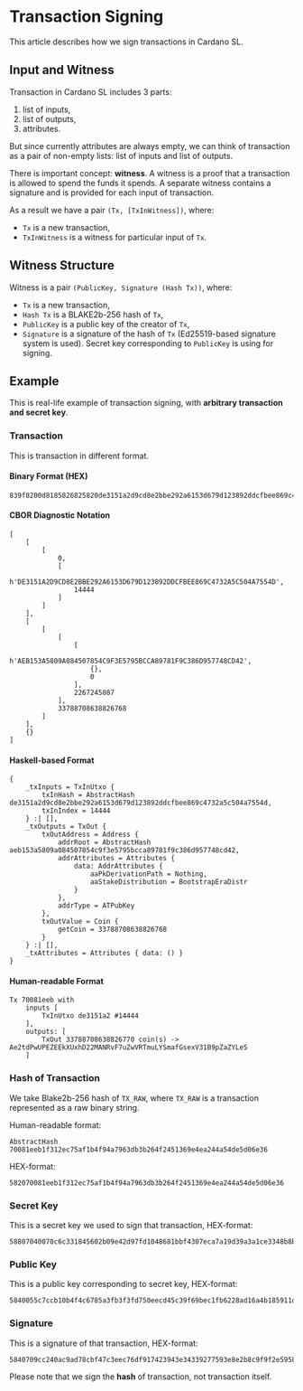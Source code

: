 # Transaction Signing

This article describes how we sign transactions in Cardano SL.

## Input and Witness

Transaction in Cardano SL includes 3 parts:

1. list of inputs,
2. list of outputs,
3. attributes.

But since currently attributes are always empty, we can think of transaction as
a pair of non-empty lists: list of inputs and list of outputs.

There is important concept: **witness**. A witness is a proof that a transaction
is allowed to spend the funds it spends. A separate witness contains a signature
and is provided for each input of transaction.

As a result we have a pair `(Tx, [TxInWitness])`, where:

* `Tx` is a new transaction,
* `TxInWitness` is a witness for particular input of `Tx`.

## Witness Structure

Witness is a pair `(PublicKey, Signature (Hash Tx))`, where:

* `Tx` is a new transaction,
* `Hash Tx` is a BLAKE2b-256 hash of `Tx`,
* `PublicKey` is a public key of the creator of `Tx`,
* `Signature` is a signature of the hash of `Tx` (Ed25519-based signature system is used).
  Secret key corresponding to `PublicKey` is using for signing.

## Example

This is real-life example of transaction signing, with **arbitrary transaction and secret key**.

### Transaction

This is transaction in different format.

#### Binary Format (HEX)

```
839f8200d8185826825820de3151a2d9cd8e2bbe292a6153d679d123892ddcfbee869c4732a5c504a7554d19386cff9f8282d818582183581caeb153a5809a084507854c9f3e5795bcca89781f9c386d957748cd42a0001a87236a1f1b00780aa6c7d62110ffa0
```

#### CBOR Diagnostic Notation

```
[
    [
        [
            0,
            [
                h'DE3151A2D9CD8E2BBE292A6153D679D123892DDCFBEE869C4732A5C504A7554D',
                14444
            ]
        ]
    ],
    [
        [
            [
                [
                    h'AEB153A5809A084507854C9F3E5795BCCA89781F9C386D957748CD42',
                    {},
                    0
                ],
                2267245087
            ],
            33788708638826768
        ]
    ],
    {}
]
```

#### Haskell-based Format

```
{
    _txInputs = TxInUtxo {
        txInHash = AbstractHash de3151a2d9cd8e2bbe292a6153d679d123892ddcfbee869c4732a5c504a7554d,
        txInIndex = 14444
    } :| [],
    _txOutputs = TxOut {
        txOutAddress = Address {
            addrRoot = AbstractHash aeb153a5809a084507854c9f3e5795bcca89781f9c386d957748cd42,
            addrAttributes = Attributes {
                data: AddrAttributes {
                    aaPkDerivationPath = Nothing,
                    aaStakeDistribution = BootstrapEraDistr
                }
            },
            addrType = ATPubKey
        },
        txOutValue = Coin {
            getCoin = 33788708638826768
        }
    } :| [],
    _txAttributes = Attributes { data: () }
}
```

#### Human-readable Format

```
Tx 70081eeb with
    inputs [
        TxInUtxo de3151a2 #14444
    ],
    outputs: [
        TxOut 33788708638826770 coin(s) -> Ae2tdPwUPEZEEkXUxhD22MANRvF7uZwVRTmuLYSmafGsexV31B9pZaZYLeS
    ]
```

### Hash of Transaction

We take Blake2b-256 hash of `TX_RAW`, where `TX_RAW` is a transaction represented as a raw binary string.

Human-readable format:

```
AbstractHash 70081eeb1f312ec75af1b4f94a7963db3b264f2451369e4ea244a54de5d06e36
```

HEX-format:

```
582070081eeb1f312ec75af1b4f94a7963db3b264f2451369e4ea244a54de5d06e36
```

### Secret Key

This is a secret key we used to sign that transaction, HEX-format:

```
58807040070c6c331845602b09e42d97fd1048681bbf4307eca7a19d39a3a1ce3348b8b33ea2072f8b32acda133a2adc55bdbf98bea786611e08b83c4e8a8f86a401055c7ccb10b4f4c6785a3fb3f3fd750eecd45c39f69bec1fb6228ad16a4b185911d72a898b5cea821ebb57a6f864d0954409cd6fac37976c7cbb5f85b98bc4c8
```

### Public Key

This is a public key corresponding to secret key, HEX-format:

```
5840055c7ccb10b4f4c6785a3fb3f3fd750eecd45c39f69bec1fb6228ad16a4b185911d72a898b5cea821ebb57a6f864d0954409cd6fac37976c7cbb5f85b98bc4c8
```

### Signature

This is a signature of that transaction, HEX-format:

```
5840709cc240ac9ad78cbf47c3eec76df917423943e34339277593e8e2b8c9f9f2e59583023bfbd8e26c40dff6a7fa424600f9b942819533d8afee37a5ac6d813207
```

Please note that we sign the **hash** of transaction, not transaction itself.
